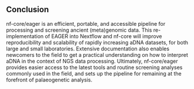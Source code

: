 ## Conclusion

nf-core/eager is an efficient, portable, and accessible pipeline for processing
and screening ancient (meta)genomic data. This re-implementation of EAGER into
Nextflow and nf-core will improve reproducibility and scalability of rapidly
increasing aDNA datasets, for both large and small laboratories. Extensive
documentation also enables newcomers to the field to get a practical
understanding on how to interpret aDNA in the context of NGS data processing.
Ultimately, nf-core/eager provides easier access to the latest tools and routine
screening analyses commonly used in the field, and sets up the pipeline for
remaining at the forefront of palaeogenetic analysis.
